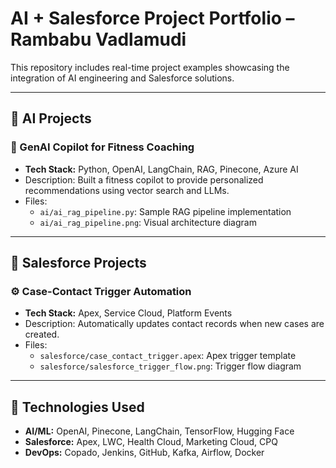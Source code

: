 # AI + Salesforce Project Portfolio – Rambabu Vadlamudi

This repository includes real-time project examples showcasing the integration of AI engineering and Salesforce solutions.

---

## 🔹 AI Projects

### 🧠 GenAI Copilot for Fitness Coaching
- **Tech Stack:** Python, OpenAI, LangChain, RAG, Pinecone, Azure AI
- Description: Built a fitness copilot to provide personalized recommendations using vector search and LLMs.
- Files:
  - `ai/ai_rag_pipeline.py`: Sample RAG pipeline implementation
  - `ai/ai_rag_pipeline.png`: Visual architecture diagram

---

## 🔹 Salesforce Projects

### ⚙️ Case-Contact Trigger Automation
- **Tech Stack:** Apex, Service Cloud, Platform Events
- Description: Automatically updates contact records when new cases are created.
- Files:
  - `salesforce/case_contact_trigger.apex`: Apex trigger template
  - `salesforce/salesforce_trigger_flow.png`: Trigger flow diagram

---

## 🔧 Technologies Used

- **AI/ML:** OpenAI, Pinecone, LangChain, TensorFlow, Hugging Face
- **Salesforce:** Apex, LWC, Health Cloud, Marketing Cloud, CPQ
- **DevOps:** Copado, Jenkins, GitHub, Kafka, Airflow, Docker
